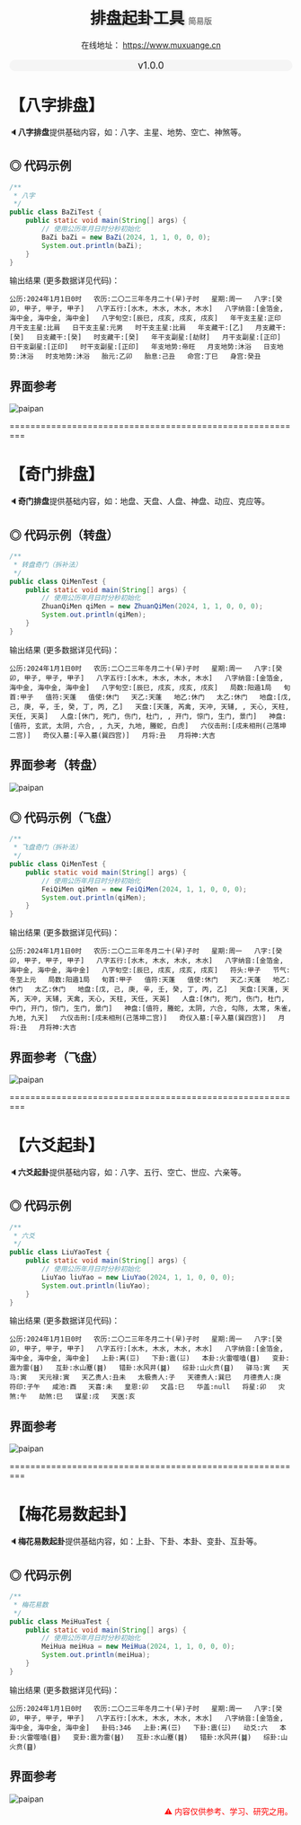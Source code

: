 <h1 align="center" style="text-shadow:2px 2px 5px rgb(200, 200, 200);">
    排盘起卦工具
    <span style="font-size:14px; text-shadow:none; color:rgb(130,130,130);">简易版</span>
</h1>
<p align="center">
    在线地址：
    <a href="https://www.muxuange.cn/tool">
    	https://www.muxuange.cn
    </a>
</p>
<p align="center" style="font-size:17px; background-color:rgb(245, 245, 245); border-radius:50px;">
    v1.0.0
</p>

# **【八字排盘】**

🔈<b>八字排盘</b>提供基础内容，如：八字、主星、地势、空亡、神煞等。

## ◎ 代码示例

```java
/**
 * 八字
 */
public class BaZiTest {
    public static void main(String[] args) {
        // 使用公历年月日时分秒初始化
        BaZi baZi = new BaZi(2024, 1, 1, 0, 0, 0);
        System.out.println(baZi);
    }
}
```

输出结果 (更多数据详见代码)：

```
公历:2024年1月1日0时   农历:二〇二三年冬月二十(早)子时   星期:周一   八字:[癸卯, 甲子, 甲子, 甲子]   八字五行:[水木, 木水, 木水, 木水]   八字纳音:[金箔金, 海中金, 海中金, 海中金]   八字旬空:[辰巳, 戌亥, 戌亥, 戌亥]   年干支主星:正印   月干支主星:比肩   日干支主星:元男   时干支主星:比肩   年支藏干:[乙]   月支藏干:[癸]   日支藏干:[癸]   时支藏干:[癸]   年干支副星:[劫财]   月干支副星:[正印]   日干支副星:[正印]   时干支副星:[正印]   年支地势:帝旺   月支地势:沐浴   日支地势:沐浴   时支地势:沐浴   胎元:乙卯   胎息:己丑   命宫:丁巳   身宫:癸丑          
```

## 界面参考

![paipan](https://muxuange-pic.oss-cn-qingdao.aliyuncs.com/2024/05/09/28646508-b19a-4b53-9d3e-8985a7325e54.png)

=========================================================

# 【**奇门排盘**】

🔈<b>奇门排盘</b>提供基础内容，如：地盘、天盘、人盘、神盘、动应、克应等。

## ◎ 代码示例（转盘）

```java
/**
 * 转盘奇门（拆补法）
 */
public class QiMenTest {
    public static void main(String[] args) {
        // 使用公历年月日时分秒初始化
        ZhuanQiMen qiMen = new ZhuanQiMen(2024, 1, 1, 0, 0, 0);
        System.out.println(qiMen);
    }
}
```

输出结果 (更多数据详见代码)：

```
公历:2024年1月1日0时   农历:二〇二三年冬月二十(早)子时   星期:周一   八字:[癸卯, 甲子, 甲子, 甲子]   八字五行:[水木, 木水, 木水, 木水]   八字纳音:[金箔金, 海中金, 海中金, 海中金]   八字旬空:[辰巳, 戌亥, 戌亥, 戌亥]   局数:阳遁1局   旬首:甲子   值符:天蓬   值使:休门   天乙:天蓬   地乙:休门   太乙:休门   地盘:[戊, 己, 庚, 辛, 壬, 癸, 丁, 丙, 乙]   天盘:[天蓬, 芮禽, 天冲, 天辅, , 天心, 天柱, 天任, 天英]   人盘:[休门, 死门, 伤门, 杜门, , 开门, 惊门, 生门, 景门]   神盘:[值符, 玄武, 太阴, 六合, , 九天, 九地, 螣蛇, 白虎]   六仪击刑:[戌未相刑(己落坤二宫)]   奇仪入墓:[辛入墓(巽四宫)]   月将:丑   月将神:大吉          
```

## 界面参考（转盘）

![paipan](https://muxuange-pic.oss-cn-qingdao.aliyuncs.com/2024/05/09/33ccb44d-fcdd-4be9-8c02-7b09995ccd36.png)

## ◎ 代码示例（飞盘）

```java
/**
 * 飞盘奇门（拆补法）
 */
public class QiMenTest {
    public static void main(String[] args) {
        // 使用公历年月日时分秒初始化
        FeiQiMen qiMen = new FeiQiMen(2024, 1, 1, 0, 0, 0);
        System.out.println(qiMen);
    }
}
```

输出结果 (更多数据详见代码)：

```
公历:2024年1月1日0时   农历:二〇二三年冬月二十(早)子时   星期:周一   八字:[癸卯, 甲子, 甲子, 甲子]   八字五行:[水木, 木水, 木水, 木水]   八字纳音:[金箔金, 海中金, 海中金, 海中金]   八字旬空:[辰巳, 戌亥, 戌亥, 戌亥]   符头:甲子   节气:冬至上元   局数:阳遁1局   旬首:甲子   值符:天蓬   值使:休门   天乙:天蓬   地乙:休门   太乙:休门   地盘:[戊, 己, 庚, 辛, 壬, 癸, 丁, 丙, 乙]   天盘:[天蓬, 天芮, 天冲, 天辅, 天禽, 天心, 天柱, 天任, 天英]   人盘:[休门, 死门, 伤门, 杜门, 中门, 开门, 惊门, 生门, 景门]   神盘:[值符, 螣蛇, 太阴, 六合, 勾陈, 太常, 朱雀, 九地, 九天]   六仪击刑:[戌未相刑(己落坤二宫)]   奇仪入墓:[辛入墓(巽四宫)]   月将:丑   月将神:大吉          
```

## 界面参考（飞盘）

![paipan](https://muxuange-pic.oss-cn-qingdao.aliyuncs.com/2024/05/09/db754b33-b056-4a1b-8194-ea5993b20e1a.png)

=========================================================

# **【六爻起卦】**

🔈<b>六爻起卦</b>提供基础内容，如：八字、五行、空亡、世应、六亲等。

## ◎ 代码示例

```java
/**
 * 六爻
 */
public class LiuYaoTest {
    public static void main(String[] args) {
        // 使用公历年月日时分秒初始化
        LiuYao liuYao = new LiuYao(2024, 1, 1, 0, 0, 0);
        System.out.println(liuYao);
    }
}
```

输出结果 (更多数据详见代码)：

```
公历:2024年1月1日0时   农历:二〇二三年冬月二十(早)子时   星期:周一   八字:[癸卯, 甲子, 甲子, 甲子]   八字五行:[水木, 木水, 木水, 木水]   八字纳音:[金箔金, 海中金, 海中金, 海中金]   上卦:离(☲)   下卦:震(☳)   本卦:火雷噬嗑(䷔)   变卦:震为雷(䷲)   互卦:水山蹇(䷦)   错卦:水风井(䷯)   综卦:山火贲(䷕)   驿马:寅   天马:寅   天元禄:寅   天乙贵人:丑未   太极贵人:子   天德贵人:巽巳   月德贵人:庚   符印:子午   咸池:酉   天喜:未   皇恩:卯   文昌:巳   华盖:null   将星:卯   灾煞:午   劫煞:巳   谋星:戌   天医:亥          
```

## 界面参考

![paipan](https://muxuange-pic.oss-cn-qingdao.aliyuncs.com/2024/05/09/df8a7b74-40b8-43be-91d8-cb752cdf2767.png)

=========================================================

# **【梅花易数起卦】**

🔈<b>梅花易数起卦</b>提供基础内容，如：上卦、下卦、本卦、变卦、互卦等。

## ◎ 代码示例

```java
/**
 * 梅花易数
 */
public class MeiHuaTest {
    public static void main(String[] args) {
        // 使用公历年月日时分秒初始化
        MeiHua meiHua = new MeiHua(2024, 1, 1, 0, 0, 0);
        System.out.println(meiHua);
    }
}
```

输出结果 (更多数据详见代码)：

```
公历:2024年1月1日0时   农历:二〇二三年冬月二十(早)子时   星期:周一   八字:[癸卯, 甲子, 甲子, 甲子]   八字五行:[水木, 木水, 木水, 木水]   八字纳音:[金箔金, 海中金, 海中金, 海中金]   卦码:346   上卦:离(☲)   下卦:震(☳)   动爻:六   本卦:火雷噬嗑(䷔)   变卦:震为雷(䷲)   互卦:水山蹇(䷦)   错卦:水风井(䷯)   综卦:山火贲(䷕)           
```

## 界面参考

![paipan](https://muxuange-pic.oss-cn-qingdao.aliyuncs.com/2024/05/09/59c24c37-00e1-494f-9adb-7e56159307de.png)

<p align="right" style="margin:-11px 0 -11px 0; color:red;">
    ⚠ 内容仅供参考、学习、研究之用。
</p>
